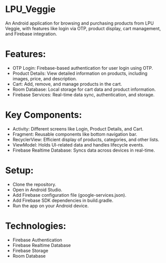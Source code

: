 # LPU_Veggie

An Android application for browsing and purchasing products from LPU Veggie, with features like login via OTP, product display, cart management, and Firebase integration.

# Features:
+ OTP Login: Firebase-based authentication for user login using OTP.
+ Product Details: View detailed information on products, including images, price, and description.
+ Cart: Add, remove, and manage products in the cart.
+ Room Database: Local storage for cart data and product information.
+ Firebase Services: Real-time data sync, authentication, and storage.

# Key Components:
+ Activity: Different screens like Login, Product Details, and Cart.
+ Fragment: Reusable components like bottom navigation bar.
+ RecyclerView: Efficient display of products, categories, and other lists.
+ ViewModel: Holds UI-related data and handles lifecycle events.
+ Firebase Realtime Database: Syncs data across devices in real-time.

# Setup:
+ Clone the repository.
+ Open in Android Studio.
+ Add Firebase configuration file (google-services.json).
+ Add Firebase SDK dependencies in build.gradle.
+ Run the app on your Android device.

# Technologies:
+ Firebase Authentication
+ Firebase Realtime Database
+ Firebase Storage
+ Room Database
